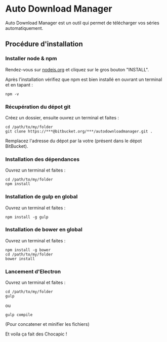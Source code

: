 # Auto Download Manager

Auto Download Manager est un outil qui permet de télécharger vos séries automatiquement.

## Procédure d'installation

### Installer node & npm

Rendez-vous sur [nodejs.org](https://nodejs.org/) et cliquez sur le gros bouton "INSTALL".

Après l'installation vérifiez que npm est bien installé en ouvrant un terminal et en tapant :

	npm -v

### Récupération du dépot git

Créez un dossier, ensuite ouvrez un terminal et faites :

	cd /path/to/my/folder
	git clone https://***@bitbucket.org/***/autodownloadmanager.git .
	
Remplacez l'adresse du dépot par la votre (présent dans le dépot BitBucket). 

### Installation des dépendances

Ouvrez un terminal et faites :
	
	cd /path/to/my/folder
	npm install

### Installation de gulp en global

Ouvrez un terminal et faites :

	npm install -g gulp

### Installation de bower en global

Ouvrez un terminal et faites :

	npm install -g bower
	cd /path/to/my/folder
	bower install

### Lancement d'Electron

Ouvrez un terminal et faites :

	cd /path/to/my/folder
	gulp

ou

	gulp compile

(Pour concatener et minifier les fichiers)	

Et voila ça fait des Chocapic !